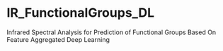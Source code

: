 # IR_FunctionalGroups_DL
Infrared Spectral Analysis for Prediction of Functional Groups Based On Feature Aggregated Deep Learning
